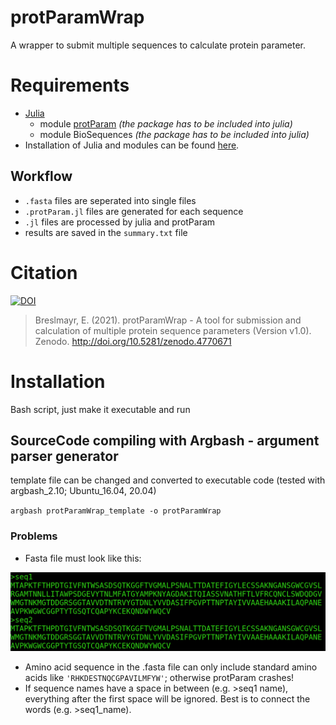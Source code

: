 # protParamWrap
A wrapper to submit multiple sequences to calculate protein parameter.
# Requirements
- [Julia](https://julialang.org/)
  - module [protParam](https://github.com/zmactep/ProtParam.jl) *(the package has to be included into julia)*
  - module BioSequences *(the package has to be included into julia)*
- Installation of Julia and modules can be found [here](https://medium.com/@erikbreslmayr/protparam-standalone-bfa38932e946).
## Workflow
- `.fasta` files are seperated into single files
- `.protParam.jl` files are generated for each sequence 
- `.jl` files are processed by julia and protParam
- results are saved in the `summary.txt` file

# Citation
[![DOI](https://zenodo.org/badge/291096447.svg)](https://zenodo.org/badge/latestdoi/291096447)

> Breslmayr, E. (2021). protParamWrap - A tool for submission and calculation of multiple protein sequence parameters (Version v1.0).  Zenodo. http://doi.org/10.5281/zenodo.4770671


# Installation

Bash script, just make it executable and run
## SourceCode compiling with Argbash - argument parser generator
template file can be changed and converted to executable code (tested with argbash_2.10; Ubuntu_16.04, 20.04)

`argbash protParamWrap_template -o protParamWrap`
### Problems
- Fasta file must look like this:

<img src="fasta.png" alt="sample .fasta file"
	title="sample .fasta file" width="600" />
- Amino acid sequence in the .fasta file can only include standard amino acids like `'RHKDESTNQCGPAVILMFYW'`; otherwise protParam crashes!
- If sequence names have a space in between (e.g. >seq1 name), everything after the first space will be ignored. Best is to connect the words (e.g. >seq1_name).
